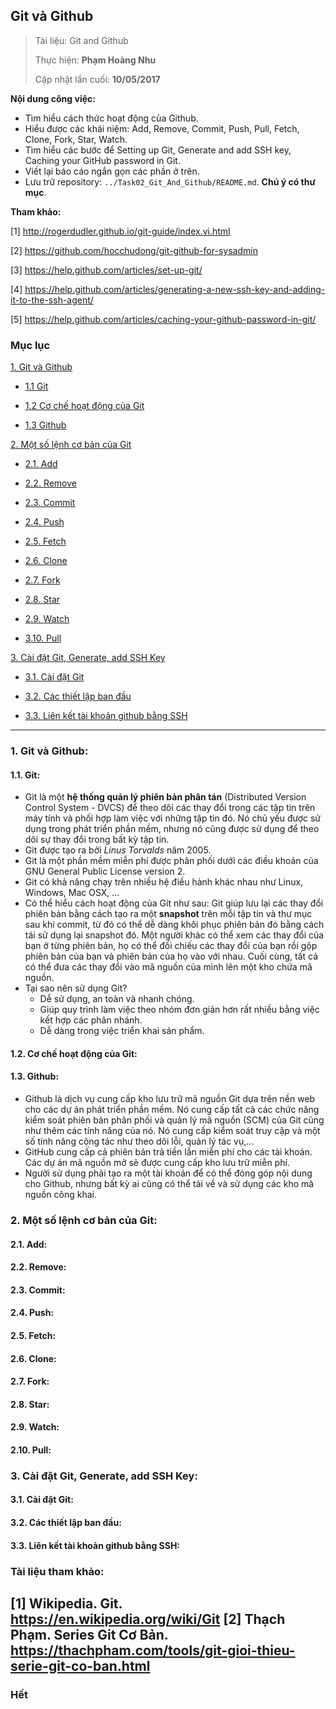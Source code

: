 ## Git và Github

> Tài liệu: Git and Github
> 
> Thực hiện: **Phạm Hoàng Nhu**
> 
> Cập nhật lần cuối: **10/05/2017**

**Nội dung công việc:**

- Tìm hiểu cách thức hoạt động của Github.
- Hiểu được các khái niệm: Add, Remove, Commit, Push, Pull, Fetch, Clone, Fork, Star, Watch.
- Tìm hiểu các bước để Setting up Git, Generate and add SSH key, Caching your GitHub password in Git.
- Viết lại báo cáo ngắn gọn các phần ở trên.
- Lưu trữ repository: `../Task02_Git_And_Github/README.md`. **Chú ý có thư mục**.

**Tham khảo:**

[1] http://rogerdudler.github.io/git-guide/index.vi.html

[2] https://github.com/hocchudong/git-github-for-sysadmin

[3] https://help.github.com/articles/set-up-git/

[4] https://help.github.com/articles/generating-a-new-ssh-key-and-adding-it-to-the-ssh-agent/

[5] https://help.github.com/articles/caching-your-github-password-in-git/


### Mục lục

[1. Git và Github](#gitvagithub)
- [1.1 Git](#git)

- [1.2 Cơ chế hoạt động của Git](#cochehoatdongcuagit)
 
- [1.3 Github](#github)

[2. Một số lệnh cơ bản của Git](#motsolenhcobancuagit)

- [2.1. Add](#add)

- [2.2. Remove](#remove)

- [2.3. Commit](#commit)

- [2.4. Push](#push)

- [2.5. Fetch](#fetch)

- [2.6. Clone](#clone)

- [2.7. Fork](#fork)

- [2.8. Star](#star)

- [2.9. Watch](#watch)

- [3.10. Pull](#pull)

[3. Cài đặt Git, Generate, add SSH Key](#caidatgitgenerateaddsshkey)

- [3.1. Cài đặt Git](#caidatgit)

- [3.2. Các thiết lập ban đầu](#cacthietlapbandau)

- [3.3. Liên kết tài khoản github bằng SSH](#lienkettaikhoan)

---

<a name="gitvagithub"></a>
### 1. Git và Github:

<a name="git"></a>
#### 1.1. Git:
* Git là một **hệ thống quản lý phiên bản phân tán** (Distributed Version Control System - DVCS) để theo dõi các thay đổi trong các tập tin trên máy tính và phối hợp làm việc với những tập tin đó. Nó chủ yếu được sử dụng trong phát triển phần mềm, nhưng nó cũng được sử dụng để theo dõi sự thay đổi trong bất kỳ tập tin. 
* Git được tạo ra bởi *Linus Torvalds* năm 2005.
* Git là một phần mềm miễn phí được phân phối dưới các điều khoản của GNU General Public License version 2.
* Git có khả năng chạy trên nhiều hệ điều hành khác nhau như Linux, Windows, Mac OSX, ...
* Có thể hiểu cách hoạt động của Git như sau:
	Git giúp lưu lại các thay đổi phiên bản bằng cách tạo ra một **snapshot** trên mỗi tập tin và thư mục sau khi commit, từ đó có thể dễ dàng khôi phục phiên bản đó bằng cách tái sử dụng lại snapshot đó. Một người khác có thể xem các thay đổi của bạn ở từng phiên bản, họ có thể đối chiếu các thay đổi của bạn rồi gộp phiên bản của bạn và phiên bản của họ vào với nhau. Cuối cùng, tất cả có thể đưa các thay đổi vào mã nguồn của mình lên một kho chứa mã nguồn.
* Tại sao nên sử dụng Git?
	+ Dễ sử dụng, an toàn và nhanh chóng.
	+ Giúp quy trình làm việc theo nhóm đơn giản hơn rất nhiều bằng việc kết hợp các phân nhánh.
	+ Dễ dàng trong việc triển khai sản phẩm.
	
<a name="cochehoatdongcuagit"></a>
#### 1.2. Cơ chế hoạt động của Git:

<a name="github"></a>
#### 1.3. Github:
* Github là dịch vụ cung cấp kho lưu trữ mã nguồn Git dựa trên nền web cho các dự án phát triển phần mềm. Nó cung cấp tất cả các chức năng kiểm soát phiên bản phân phối và quản lý mã nguồn (SCM)  của Git cũng như thêm các tính năng của nó. Nó cung cấp kiểm soát truy cập và một số tính năng cộng tác như theo dõi lỗi, quản lý tác vụ,...
* GitHub cung cấp cả phiên bản trả tiền lẫn miễn phí cho các tài khoản. Các dự án mã nguồn mở sẽ được cung cấp kho lưu trữ miễn phí. 
* Người sử dụng phải tạo ra một tài khoản để có thể đóng góp nội dung cho Github, nhưng bất kỳ ai cũng có thể tải về và sử dụng các kho mã nguồn công khai.

<a name="motsolenhcobancuagit"></a>
### 2. Một số lệnh cơ bản của Git:

<a name="add"></a>
#### 2.1. Add:

<a name="remove"></a>
#### 2.2. Remove:

<a name="commit"></a>
#### 2.3. Commit:

<a name="push"></a>
#### 2.4. Push:

<a name="fetch"></a>
#### 2.5. Fetch:

<a name="clone"></a>
#### 2.6. Clone:

<a name="fork"></a>
#### 2.7. Fork:

<a name="star"></a>
#### 2.8. Star:

<a name="watch"></a>
#### 2.9. Watch:

<a name="pull"></a>
#### 2.10. Pull:

<a name="caidatgitgenerateaddsshkey"></a>
### 3. Cài đặt Git, Generate, add SSH Key:

<a name="caidatgit"></a>
#### 3.1. Cài đặt Git:

<a name="cacthietlapbandau"></a>
#### 3.2. Các thiết lập ban đầu:

<a name="lienkettaikhoan"></a>
#### 3.3. Liên kết tài khoản github bằng SSH:

### Tài liệu tham khảo:
[1] Wikipedia. Git. https://en.wikipedia.org/wiki/Git
[2]	Thạch Phạm. Series Git Cơ Bản. https://thachpham.com/tools/git-gioi-thieu-serie-git-co-ban.html
---

### Hết

